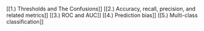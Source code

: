 [[1.) Thresholds and The Confusions]]
[[2.) Accuracy, recall, precision, and related metrics]]
[[3.) ROC and AUC]]
[[4.) Prediction bias]]
[[5.) Multi-class classification]]
